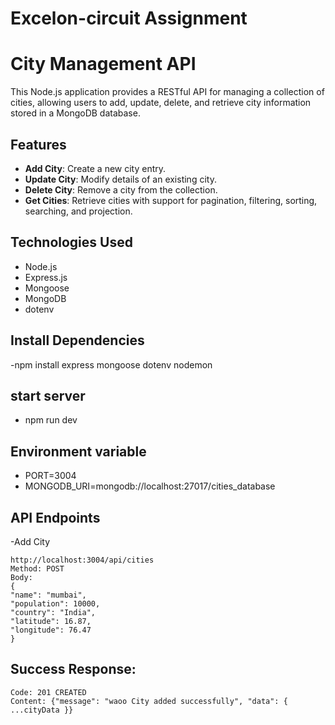 # Excelon-circuit Assignment

# City Management API

This Node.js application provides a RESTful API for managing a collection of cities, allowing users to add, update, delete,
and retrieve city information stored in a MongoDB database.

## Features

- **Add City**: Create a new city entry.
- **Update City**: Modify details of an existing city.
- **Delete City**: Remove a city from the collection.
- **Get Cities**: Retrieve cities with support for pagination, filtering, sorting, searching, and projection.

## Technologies Used

- Node.js
- Express.js
- Mongoose
- MongoDB
- dotenv

## Install Dependencies
 -npm install express mongoose dotenv nodemon

## start server
 - npm run dev

## Environment variable
 - PORT=3004
 - MONGODB_URI=mongodb://localhost:27017/cities_database

## API Endpoints
   -Add City
   
    http://localhost:3004/api/cities
    Method: POST
    Body:
    {
    "name": "mumbai",
    "population": 10000,
    "country": "India",
    "latitude": 16.87,
    "longitude": 76.47
    }

 ## Success Response:

    Code: 201 CREATED
    Content: {"message": "waoo City added successfully", "data": { ...cityData }}
   

